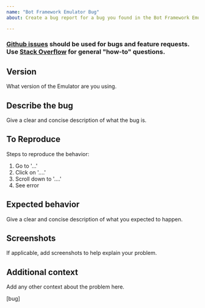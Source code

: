 ```yaml
---
name: "Bot Framework Emulator Bug"
about: Create a bug report for a bug you found in the Bot Framework Emulator

---
```


### [Github issues](https://github.com/Microsoft/botframework-emulator/issues) should be used for bugs and feature requests. Use [Stack Overflow](https://stackoverflow.com/questions/tagged/botframework) for general "how-to" questions. 

## Version
What version of the Emulator are you using.

## Describe the bug
Give a clear and concise description of what the bug is.

## To Reproduce
Steps to reproduce the behavior:
1. Go to '...'
2. Click on '....'
3. Scroll down to '....'
4. See error

## Expected behavior
Give a clear and concise description of what you expected to happen.

## Screenshots
If applicable, add screenshots to help explain your problem.

## Additional context
Add any other context about the problem here.

[bug]
